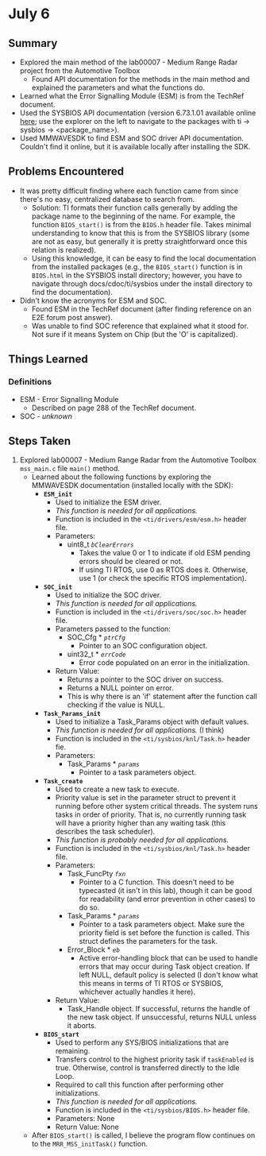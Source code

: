 # July 6
## Summary
* Explored the main method of the lab00007 - Medium Range Radar project from the Automotive Toolbox
	* Found API documentation for the methods in the main method and explained the parameters and what the functions do.
* Learned what the Error Signalling Module (ESM) is from the TechRef document.
* Used the SYSBIOS API documentation (version 6.73.1.01 available online [here](https://software-dl.ti.com/dsps/dsps_public_sw/sdo_sb/targetcontent/sysbios/6_73_01_01/exports/bios_6_73_01_01/docs/cdoc/index.html); use the explorer on the left to navigate to the packages with ti -> sysbios -> <package_name>).
* Used MMWAVESDK to find ESM and SOC driver API documentation. Couldn't find it online, but it is available locally after installing the SDK.

## Problems Encountered
* It was pretty difficult finding where each function came from since there's no easy, centralized database to search from.
	* Solution: TI formats their function calls generally by adding the package name to the beginning of the name. For example, the function `BIOS_start()` is from the `BIOS.h` header file. Takes minimal understanding to know that this is from the SYSBIOS library (some are not as easy, but generally it is pretty straightforward once this relation is realized). 
	* Using this knowledge, it can be easy to find the local documentation from the installed packages (e.g., the `BIOS_start()` function is in `BIOS.html` in the SYSBIOS install directory; however, you have to navigate through docs/cdoc/ti/sysbios under the install directory to find the documentation).
* Didn't know the acronyms for ESM and SOC.
	* Found ESM in the TechRef document (after finding reference on an E2E forum post answer).
	* Was unable to find SOC reference that explained what it stood for. Not sure if it means System on Chip (but the 'O' is capitalized).

## Things Learned
### Definitions
* ESM - Error Signalling Module
	* Described on page 288 of the TechRef document.
* SOC - *unknown*

## Steps Taken
1. Explored lab00007 - Medium Range Radar from the Automotive Toolbox `mss_main.c` file `main()` method.
	* Learned about the following functions by exploring the MMWAVESDK documentation (installed locally with the SDK):
		* **`ESM_init`**
			* Used to initialize the ESM driver.
			* *This function is needed for all applications.*
			* Function is included in the `<ti/drivers/esm/esm.h>` header file.
			* Parameters:
				* uint8_t *`bClearErrors`*
					* Takes the value 0 or 1 to indicate if old ESM pending errors should be cleared or not.
					* If using TI RTOS, use 0 as RTOS does it. Otherwise, use 1 (or check the specific RTOS implementation).
		* **`SOC_init`**
			* Used to initialize the SOC driver.
			* *This function is needed for all applications.*
			* Function is included in the `<ti/drivers/soc/soc.h>` header file.
			* Parameters passed to the function:
				* SOC_Cfg \* *`ptrCfg`*
					* Pointer to an SOC configuration object.
				* uint32_t \* *`errCode`*
					* Error code populated on an error in the initialization.
			* Return Value:
				* Returns a pointer to the SOC driver on success.
				* Returns a NULL pointer on error.
				* This is why there is an 'if' statement after the function call checking if the value is NULL.
		* **`Task_Params_init`**
			* Used to initialize a Task_Params object with default values.
			* *This function is needed for all applications.* (I think)
			* Function is included in the `<ti/sysbios/knl/Task.h>` header fie.
			* Parameters:
				* Task_Params \* *`params`*
					* Pointer to a task parameters object.
		* **`Task_create`**
			* Used to create a new task to execute. 
			* Priority value is set in the parameter struct to prevent it running before other system critical threads. The system runs tasks in order of priority. That is, no currently running task will have a priority higher than any waiting task (this describes the task scheduler).
			* *This function is probably needed for all applications.*
			* Function is included in the `<ti/sysbios/knl/Task.h>` header file.
			* Parameters:
				* Task_FuncPty *`fxn`*
					* Pointer to a C function. This doesn't need to be typecasted (it isn't in this lab), though it can be good for readability (and error prevention in other cases) to do so.
				* Task_Params \* *`params`*
					* Pointer to a task parameters object. Make sure the priority field is set before the function is called. This struct defines the parameters for the task.
				* Error_Block \* *`eb`*
					* Active error-handling block that can be used to handle errors that may occur during Task object creation. If left NULL, default policy is selected (I don't know what this means in terms of TI RTOS or SYSBIOS, whichever actually handles it here).
			* Return Value:
				* Task_Handle object. If successful, returns the handle of the new task object. If unsuccessful, returns NULL unless it aborts.
		* **`BIOS_start`**
			* Used to perform any SYS/BIOS initializations that are remaining.
			* Transfers control to the highest priority task if `taskEnabled` is true. Otherwise, control is transferred directly to the Idle Loop.
			* Required to call this function after performing other initializations.
			* *This function is needed for all applications.*
			* Function is included in the `<ti/sysbios/BIOS.h>` header file.
			* Parameters: None
			* Return Value: None
	* After `BIOS_start()` is called, I believe the program flow continues on to the `MRR_MSS_initTask()` function.